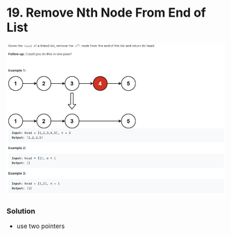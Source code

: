 # 19. Remove Nth Node From End of List

![19%20Remove%20Nth%20Node%20From%20End%20of%20List%205934347a2916434ca75cbeef6d034365/Untitled.png](19%20Remove%20Nth%20Node%20From%20End%20of%20List%205934347a2916434ca75cbeef6d034365/Untitled.png)

### Solution

- use two pointers

```java

```
